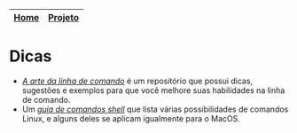 |[Home][1]|[Projeto][2]|
|----|----|

# Dicas

- *[A arte da linha de comando][3]* é um repositório que possui dicas, sugestões e exemplos para que você melhore suas habilidades na linha de comando.
- Um *[guia de comandos shell][4]* que lista várias possibilidades de comandos Linux, e alguns deles se aplicam igualmente para o MacOS.

[1]: https://github.com/isactomaz/if975/blob/master/README.md
[2]: https://github.com/isactomaz/if975/blob/master/pages/project.md
[3]: https://github.com/jlevy/the-art-of-command-line
[4]: https://www.uniaogeek.com.br/guia-de-comandos-shell-terminal-gnulinux/


